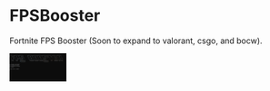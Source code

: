 # FPSBooster
Fortnite FPS Booster (Soon to expand to valorant, csgo, and bocw).

<img src="screenshots/fpsimage.png" width="100">
